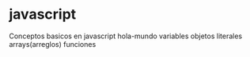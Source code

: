 # javascript
Conceptos basicos en javascript 
hola-mundo
variables
objetos literales
arrays(arreglos)
funciones
